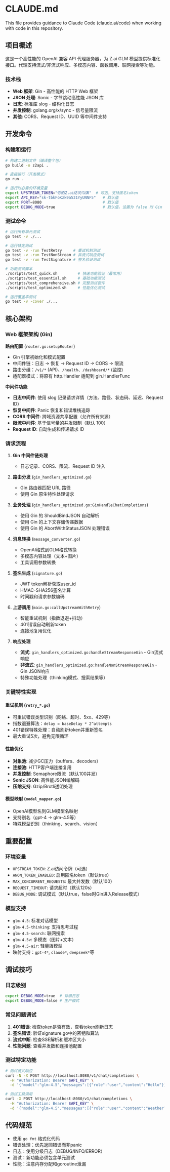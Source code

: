 # CLAUDE.md

This file provides guidance to Claude Code (claude.ai/code) when working with code in this repository.

## 项目概述

这是一个高性能的 OpenAI 兼容 API 代理服务器，为 Z.ai GLM 模型提供标准化接口。代理支持流式/非流式响应、多模态内容、函数调用、联网搜索等功能。

### 技术栈
- **Web 框架**: Gin - 高性能的 HTTP Web 框架
- **JSON 处理**: Sonic - 字节跳动高性能 JSON 库
- **日志**: 标准库 slog - 结构化日志
- **并发控制**: golang.org/x/sync - 信号量限流
- **其他**: CORS、Request ID、UUID 等中间件支持

## 开发命令

### 构建和运行
```bash
# 构建二进制文件（编译整个包）
go build -o z2api .

# 直接运行（开发模式）
go run .

# 运行时必需的环境变量
export UPSTREAM_TOKEN="你的Z.ai访问令牌"  # 可选，支持匿名token
export API_KEY="sk-tbkFoKzk9a531YyUNNF5"   # 默认值
export PORT=8080                           # 默认值
export DEBUG_MODE=true                     # 默认值，设置为 false 时 Gin 会进入 Release 模式
```

### 测试命令
```bash
# 运行所有单元测试
go test -v ./...

# 运行特定测试
go test -v -run TestRetry     # 重试机制测试
go test -v -run TestNonStream # 非流式响应测试
go test -v -run TestSignature # 签名验证测试

# 功能测试脚本
./scripts/test_quick.sh         # 快速功能验证（最常用）
./scripts/test_essential.sh     # 基础功能测试
./scripts/test_comprehensive.sh # 完整测试套件
./scripts/test_optimized.sh     # 性能优化测试

# 运行覆盖率测试
go test -v -cover ./...
```

## 核心架构

### Web 框架架构 (Gin)
**路由配置** (`router.go:setupRouter`)
- Gin 引擎初始化和模式配置
- 中间件链：日志 → 恢复 → Request ID → CORS → 限流
- 路由分组：`/v1/*` (API)、`/health`、`/dashboard/*` (监控)
- 适配器模式：将原有 http.Handler 适配到 gin.HandlerFunc

**中间件功能**
- **日志中间件**: 使用 slog 记录请求详情（方法、路径、状态码、延迟、Request ID）
- **恢复中间件**: Panic 恢复和错误堆栈追踪
- **CORS 中间件**: 跨域资源共享配置（允许所有来源）
- **限流中间件**: 基于信号量的并发限制（默认 100）
- **Request ID**: 自动生成和传递请求 ID

### 请求流程
1. **Gin 中间件链处理**
   - 日志记录、CORS、限流、Request ID 注入

2. **路由分发** (`gin_handlers_optimized.go`)
   - Gin 路由器匹配 URL 路径
   - 使用 Gin 原生特性处理请求

3. **业务处理** (`gin_handlers_optimized.go:GinHandleChatCompletions`)
   - 使用 Gin 的 ShouldBindJSON 自动解析
   - 使用 Gin 的上下文存储传递数据
   - 使用 Gin 的 AbortWithStatusJSON 处理错误

4. **消息转换** (`message_converter.go`)
   - OpenAI格式到GLM格式转换
   - 多模态内容处理（文本+图片）
   - 工具调用参数转换

5. **签名生成** (`signature.go`)
   - JWT token解析获取user_id
   - HMAC-SHA256签名计算
   - 时间戳和请求参数编码

6. **上游调用** (`main.go:callUpstreamWithRetry`)
   - 智能重试机制（指数退避+抖动）
   - 401错误自动刷新token
   - 连接池复用优化

7. **响应处理**
   - **流式**: `gin_handlers_optimized.go:handleStreamResponseGin` - Gin流式响应
   - **非流式**: `gin_handlers_optimized.go:handleNonStreamResponseGin` - Gin JSON响应
   - 特殊功能处理（thinking模式、搜索结果等）

### 关键特性实现

#### 重试机制 (`retry_*.go`)
- 可重试错误类型识别（网络、超时、5xx、429等）
- 指数退避算法：`delay = baseDelay * 2^attempts`
- 401错误特殊处理：自动刷新token并重新签名
- 最大重试5次，避免无限循环

#### 性能优化
- **对象池**: 减少GC压力（buffers、decoders）
- **连接池**: HTTP客户端连接复用
- **并发控制**: Semaphore限流（默认100并发）
- **Sonic JSON**: 高性能JSON编解码
- **压缩支持**: Gzip/Brotli透明处理

#### 模型映射 (`model_mapper.go`)
- OpenAI模型名到GLM模型名映射
- 支持别名（gpt-4 → glm-4.5等）
- 特殊模型识别（thinking、search、vision）

## 重要配置

### 环境变量
- `UPSTREAM_TOKEN`: Z.ai访问令牌（可选）
- `ANON_TOKEN_ENABLED`: 启用匿名token（默认true）
- `MAX_CONCURRENT_REQUESTS`: 最大并发数（默认100）
- `REQUEST_TIMEOUT`: 请求超时（默认120s）
- `DEBUG_MODE`: 调试模式（默认true，false时Gin进入Release模式）

### 模型支持
- `glm-4.5`: 标准对话模型
- `glm-4.5-thinking`: 支持思考过程
- `glm-4.5-search`: 联网搜索
- `glm-4.5v`: 多模态（图片+文本）
- `glm-4.5-air`: 轻量版模型
- 映射支持：`gpt-4*`, `claude*`, `deepseek*`等

## 调试技巧

### 日志级别
```bash
export DEBUG_MODE=true  # 详细日志
export DEBUG_MODE=false # 生产模式
```

### 常见问题调试
1. **401错误**: 检查token是否有效，查看token刷新日志
2. **签名错误**: 验证signature.go中的密钥和算法
3. **流式中断**: 检查SSE解析和缓冲区大小
4. **性能问题**: 查看并发数和连接池配置

### 测试特定功能
```bash
# 测试流式响应
curl -N -X POST http://localhost:8080/v1/chat/completions \
  -H "Authorization: Bearer $API_KEY" \
  -d '{"model":"glm-4.5","messages":[{"role":"user","content":"Hello"}],"stream":true}'

# 测试工具调用
curl -X POST http://localhost:8080/v1/chat/completions \
  -H "Authorization: Bearer $API_KEY" \
  -d '{"model":"glm-4.5","messages":[{"role":"user","content":"Weather?"}],"tools":[...]}'
```

## 代码规范

- 使用 `go fmt` 格式化代码
- 错误处理：优先返回错误而非panic
- 日志：使用分级日志（DEBUG/INFO/ERROR）
- 测试：新功能必须包含单元测试
- 性能：注意内存分配和goroutine泄漏
